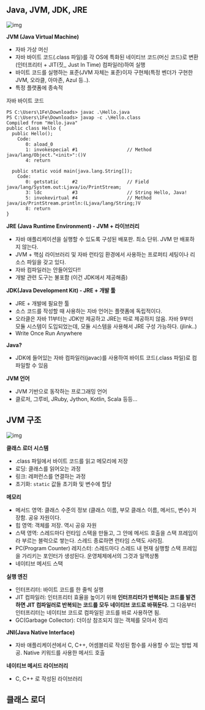 ## Java, JVM, JDK, JRE

![img](https://velog.velcdn.com/images/gudcks0305/post/d3c554ed-81fa-4155-8e46-016c995e2177/image.png)

**JVM (Java Virtual Machine)**

- 자바 가상 머신
- 자바 바이트 코드(.class 파일)를 각 OS에 특화된 네이티브 코드(머신 코드)로 변환(인터프리터 + JIT(짓,, Just In Time) 컴파일러)하여 실행
- 바이트 코드를 실행하는 표준(JVM 자체는 표준)이자 구현체(특정 벤더가 구현한 JVM, 오라클, 아마존, Azul 등..).
- 특정 플랫폼에 종속적



자바 바이트 코드

```
PS C:\Users\1Fe\Downloads> javac .\Hello.java
PS C:\Users\1Fe\Downloads> javap -c .\Hello.class
Compiled from "Hello.java"
public class Hello {
  public Hello();
    Code:
       0: aload_0
       1: invokespecial #1                  // Method java/lang/Object."<init>":()V
       4: return

  public static void main(java.lang.String[]);
    Code:
       0: getstatic     #2                  // Field java/lang/System.out:Ljava/io/PrintStream;
       3: ldc           #3                  // String Hello, Java!
       5: invokevirtual #4                  // Method java/io/PrintStream.println:(Ljava/lang/String;)V
       8: return
}
```



**JRE (Java Runtime Environment) - JVM + 라이브러리**

- 자바 애플리케이션을 실행할 수 있도록 구성된 배포판. 최소 단위. JVM 만 배포하지 않는다.
- JVM + 핵심 라이브러리 및 자바 런타임 환경에서 사용하는 프로퍼티 세팅이나 리소스 파일을 갖고 있다.
- 자바 컴파일러는 안들어있다!!
- 개발 관련 도구는 불포함 (이건 JDK에서 제공해줌)



**JDK(Java Development Kit) - JRE + 개발 툴**

- JRE + 개발에 필요한 툴
- 소스 코드를 작성할 때 사용하는 자바 언어는 플랫폼에 독립적이다.
- 오라클은 자바 11부터는 JDK만 제공하고 JRE는 따로 제공하지 않음. 자바 9부터 모듈 시스템이 도입되었는데, 모듈 시스템을 사용해서 JRE 구성 가능하다. (jlink..)
- Write Once Run Anywhere



**Java?**

- JDK에 들어있는 자바 컴파일러(javac)를 사용하여 바이트 코드(.class 파일)로 컴파일할 수 있음



**JVM 언어**

- JVM 기반으로 동작하는 프로그래밍 언어
- 클로저, 그루비, JRuby, Jython, Kotlin, Scala 등등...



## JVM 구조

![img](https://user-images.githubusercontent.com/68279162/172682942-ad2c8a9f-568c-4987-9a1a-c9ab2213ecd4.png)



**클래스 로더 시스템**

- .class 파일에서 바이트 코드를 읽고 메모리에 저장
- 로딩: 클래스를 읽어오는 과정
- 링크: 레퍼런스를 연결하는 과정
- 초기화: `static` 값들 초기화 및 변수에 할당



**메모리**

- 메서드 영역: 클래스 수준의 정보 (클래스 이름, 부모 클래스 이름, 메서드, 변수) 저장함. 공유 자원이다.
- 힙 영역: 객체를 저장. 역시 공유 자원
- 스택 영역: 스레드마다 런타임 스택을 만들고, 그 안에 메서드 호출을 스택 프레임이라 부르는 블럭으로 쌓는다. 스레드 종료하면 런타임 스택도 사라짐.
- PC(Program Counter) 레지스터: 스레드마다 스레드 내 현재 실행할 스택 프레임을 가리키는 포인터가 생성된다. 운영체제에서의 그것과 일맥상통
- 네이티브 메서드 스택



**실행 엔진**

- 인터프리터: 바이트 코드를 한 줄씩 실행
- JIT 컴파일러: 인터프리터 효율을 높이기 위해 **인터프리터가 반복되는 코드를 발견하면 JIT 컴파일러로 반복되는 코드를 모두 네이티브 코드로 바꿔둔다.** 그 다음부터 인터프리터는 네이티브 코드로 컴파일된 코드를 바로 사용하면 됨.
- GC(Garbage Collector): 더이상 참조되지 않는 객체를 모아서 정리



**JNI(Java Native Interface)**

- 자바 애플리케이션에서 C, C++, 어셈블리로 작성된 함수를 사용할 수 있는 방법 제공. Native 키워드를 사용한 메서드 호출



**네이티브 메서드 라이브러리**

- C, C++ 로 작성된 라이브러리



## 클래스 로더





